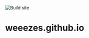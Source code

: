 ![Build site](https://github.com/weeezes/weeezes.github.io/workflows/Build%20site/badge.svg)

# weeezes.github.io
